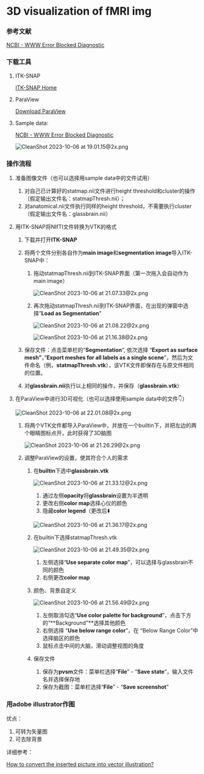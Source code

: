 # 3D visualization of fMRI img

### 参考文献

[NCBI - WWW Error Blocked Diagnostic](https://www.ncbi.nlm.nih.gov/pmc/articles/PMC4648228/)

### 下载工具

1. ITK-SNAP 
    
    [ITK-SNAP Home](http://www.itksnap.org/pmwiki/pmwiki.php)
    
2. ParaView
    
    [Download ParaView](https://www.paraview.org/download/)
    
3. Sample data: 
    
    [NCBI - WWW Error Blocked Diagnostic](https://www.ncbi.nlm.nih.gov/pmc/articles/PMC4648228/)
    
    ![CleanShot 2023-10-06 at 19.01.15@2x.png](3D%20visualization%20of%20fMRI%20img%2073a3697a4ad74a0e807bdf22c1a6cfc5/CleanShot_2023-10-06_at_19.01.152x.png)
    

### 操作流程

1. 准备图像文件（也可以选择用sample data中的文件试用）
    1. 对自己已计算好的statmap.nii文件进行height threshold和cluster的操作（假定输出文件名：statmapThresh.nii）；
    2. 对anatomical.nii文件执行同样的height threshold，不需要执行cluster（假定输出文件名：glassbrain.nii）
2. 用ITK-SNAP将NIfTI文件转换为VTK的格式
    1. 下载并打开**ITK-SNAP**
    2. 将两个文件分别各自作为**main image**和**segmentation image**导入ITK-SNAP中：
        1. 拖动statmapThresh.nii到ITK-SNAP界面（第一次拖入会自动作为main image）
            
            ![CleanShot 2023-10-06 at 21.07.33@2x.png](3D%20visualization%20of%20fMRI%20img%2073a3697a4ad74a0e807bdf22c1a6cfc5/CleanShot_2023-10-06_at_21.07.332x.png)
            
        2. 再次拖动statmapThresh.nii到ITK-SNAP界面，在出现的弹窗中选择”**Load as Segmentation**”
            
            ![CleanShot 2023-10-06 at 21.08.22@2x.png](3D%20visualization%20of%20fMRI%20img%2073a3697a4ad74a0e807bdf22c1a6cfc5/CleanShot_2023-10-06_at_21.08.222x.png)
            
            ![CleanShot 2023-10-06 at 21.16.38@2x.png](3D%20visualization%20of%20fMRI%20img%2073a3697a4ad74a0e807bdf22c1a6cfc5/CleanShot_2023-10-06_at_21.16.382x.png)
            
    3. 保存文件：点击菜单栏的“**Segmentation**”, 依次选择 “**Export as surface mesh”**，”**Export meshes for all labels as a single scene**”，然后为文件命名（例，**statmapThresh.vtk**），该VTK文件即保存在与原文件相同的位置。
    4. 对**glassbrain.nii**执行以上相同的操作，并保存（**glassbrain.vtk**）
3. 在ParaView中进行3D可视化（也可以选择使用sample data中的文件👇）
    
    ![CleanShot 2023-10-06 at 22.01.08@2x.png](3D%20visualization%20of%20fMRI%20img%2073a3697a4ad74a0e807bdf22c1a6cfc5/CleanShot_2023-10-06_at_22.01.082x.png)
    
    1. 将两个VTK文件都导入ParaView中，并放在一个builtin下，并把左边的两个眼睛图标点开，此时获得了3D脑图
        
        ![CleanShot 2023-10-06 at 21.26.29@2x.png](3D%20visualization%20of%20fMRI%20img%2073a3697a4ad74a0e807bdf22c1a6cfc5/CleanShot_2023-10-06_at_21.26.292x.png)
        
    2. 调整ParaView的设置，使其符合个人的需求
        1. 在**builtin**下选中**glassbrain.vtk**
            
            ![CleanShot 2023-10-06 at 21.33.12@2x.png](3D%20visualization%20of%20fMRI%20img%2073a3697a4ad74a0e807bdf22c1a6cfc5/CleanShot_2023-10-06_at_21.33.122x.png)
            
            1. 通过左侧**opacity**将**glassbrain**设置为半透明
            2. 更改右侧**color map**选择心仪的颜色
            3. 隐藏**color legend**（更改后⬇️
            
            ![CleanShot 2023-10-06 at 21.36.17@2x.png](3D%20visualization%20of%20fMRI%20img%2073a3697a4ad74a0e807bdf22c1a6cfc5/CleanShot_2023-10-06_at_21.36.172x.png)
            
        2. 在builtin下选择statmapThresh.vtk
            
            ![CleanShot 2023-10-06 at 21.49.35@2x.png](3D%20visualization%20of%20fMRI%20img%2073a3697a4ad74a0e807bdf22c1a6cfc5/CleanShot_2023-10-06_at_21.49.352x.png)
            
            1. 左侧选择“**Use separate color map**”，可以选择与glassbrain不同的颜色
            2. 右侧更改**color map**
        3. 颜色、背景自定义
            
            ![CleanShot 2023-10-06 at 21.56.49@2x.png](3D%20visualization%20of%20fMRI%20img%2073a3697a4ad74a0e807bdf22c1a6cfc5/CleanShot_2023-10-06_at_21.56.492x.png)
            
            1. 左侧取消勾选“**Use color palette for background**”，点击下方的“**Background”**选择其他颜色
            2. 右侧选择 “**Use below range color**”，在 “Below Range Color”中选择脑区的颜色
            3. 鼠标点击中间的大脑，滑动调整视图的角度
        4. 保存文件
            1. 保存为**pvsm**文件：菜单栏选择“**File**” - “**Save state**”，输入文件名并选择保存地
            2. 保存为截图：菜单栏选择“**File**” - “**Save screenshot**”

### 用adobe illustrator作图

优点：

1. 可转为矢量图
2. 可去除背景

详细参考：

[How to convert the inserted picture into vector illustration?](https://www.notion.so/How-to-convert-the-inserted-picture-into-vector-illustration-974600d35a0b4902832232a06e5bd7b8?pvs=21)